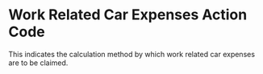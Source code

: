 # Work Related Car Expenses Action Code
This indicates the calculation method by which work related car expenses are to be claimed.
